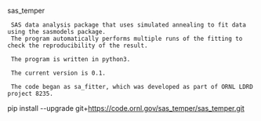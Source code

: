 sas_temper 

     SAS data analysis package that uses simulated annealing to fit data using the sasmodels package.
     The program automatically performs multiple runs of the fitting to check the reproducibility of the result.

     The program is written in python3.
     
     The current version is 0.1.
     
     The code began as sa_fitter, which was developed as part of ORNL LDRD project 8235.
     
pip install --upgrade git+https://code.ornl.gov/sas_temper/sas_temper.git
